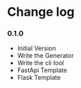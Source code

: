 # Change log

### 0.1.0

* Initial Version
* Write the Generator
* Write the cli tool
* FastApi Template
* Flask Template
